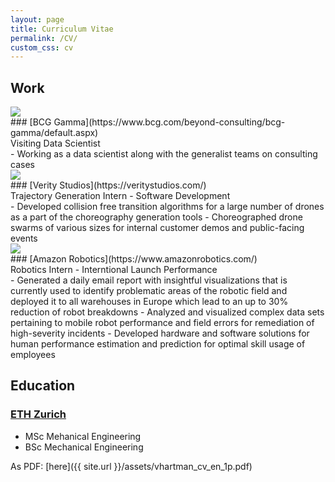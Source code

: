 ```yaml
---
layout: page
title: Curriculum Vitae
permalink: /CV/
custom_css: cv
---
```


## Work

<div style="position: relative;"><img src="{{ site.url }}/assets/bcg-gamma-logo.png" class="side-image"></div>
### [BCG Gamma](https://www.bcg.com/beyond-consulting/bcg-gamma/default.aspx)
<div class='subtitle'>Visiting Data Scientist</div>
- Working as a data scientist along with the generalist teams on consulting cases

<div style="position: relative;"><img src="{{ site.url }}/assets/verity-logo.jpg" class="side-image"></div>
### [Verity Studios](https://veritystudios.com/)
<div class='subtitle'>Trajectory Generation Intern - Software Development</div>
- Developed collision free transition algorithms for a large number of drones as a part of the choreography generation tools
- Choreographed drone swarms of various sizes for internal customer demos and public-facing events

<div style="position: relative;"><img src="{{ site.url }}/assets/amazon-robotics-logo.jpg" class="side-image"></div>
### [Amazon Robotics](https://www.amazonrobotics.com/)
<div class='subtitle'>Robotics Intern - Interntional Launch Performance</div>
- Generated a daily email report with insightful visualizations that is currently used to identify problematic areas of the robotic field and
deployed it to all warehouses in Europe which lead to an up to 30% reduction of robot breakdowns
- Analyzed and visualized complex data sets pertaining to mobile robot performance and field errors for remediation of high-severity incidents
- Developed hardware and software solutions for human performance estimation and prediction for optimal skill usage of employees

## Education

### [ETH Zurich](https://www.mavt.ethz.ch/)
- MSc Mehanical Engineering
- BSc Mechanical Engineering

As PDF: [here]({{ site.url }}/assets/vhartman_cv_en_1p.pdf)